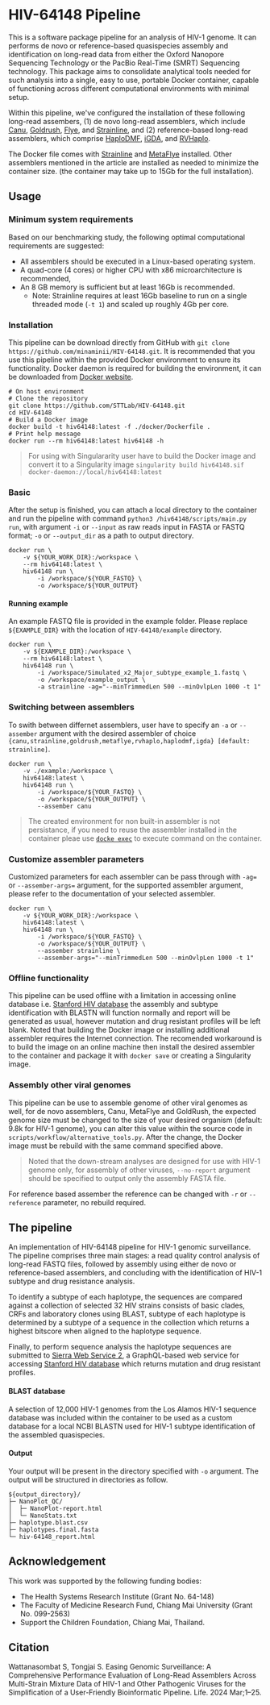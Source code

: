 # HIV-64148 Pipeline

This is a software package pipeline for an analysis of HIV-1 genome. It can performs de novo or reference-based quasispecies assembly and identification on long-read data from either the Oxford Nanopore Sequencing Technology or the PacBio Real-Time (SMRT) Sequencing technology. This package aims to consolidate analytical tools needed for such analysis into a single, easy to use, portable Docker container, capable of functioning across different computational environments with minimal setup.

Within this pipeline, we've configured the installation of these following long-read assembers, (1) de novo long-read assemblers, which include [Canu](https://github.com/marbl/canu), [Goldrush](https://github.com/bcgsc/goldrush), [Flye](https://github.com/fenderglass/Flye), and [Strainline](https://github.com/HaploKit/Strainline), and (2) reference-based long-read assemblers, which comprise [HaploDMF](https://github.com/dhcai21/HaploDMF), [iGDA](https://github.com/zhixingfeng/iGDA), and [RVHaplo](https://github.com/dhcai21/RVHaplo).

The Docker file comes with [Strainline](https://github.com/HaploKit/Strainline) and [MetaFlye](https://github.com/fenderglass/Flye) installed. Other assemblers mentioned in the article are installed as needed to minimize the container size. \(the container may take up to 15Gb for the full installation\).


## Usage

### Minimum system requirements

Based on our benchmarking study, the following optimal computational requirements are suggested:

- All assemblers should be executed in a Linux-based operating system.
- A quad-core (4 cores) or higher CPU with x86 microarchitecture is recommended,
- An 8 GB memory is sufficient but at least 16Gb is recommended.
    - Note: Strainline requires at least 16Gb baseline to run on a single threaded mode (`-t 1`) and scaled up roughly 4Gb per core.


### Installation

This pipeline can be download directly from GitHub with `git clone https://github.com/minaminii/HIV-64148.git`. It is recommended that you use this pipeline within the provided Docker environment to ensure its functionality. Docker daemon is required for building the environment, it can be downloaded from [Docker website](https://docs.docker.com/get-docker/).

```shell
# On host environment
# Clone the repository
git clone https://github.com/STTLab/HIV-64148.git
cd HIV-64148
# Build a Docker image
docker build -t hiv64148:latest -f ./docker/Dockerfile .
# Print help message
docker run --rm hiv64148:latest hiv64148 -h
```

> For using with Singulararity user have to build the Docker image and convert it to a Singularity image `singularity build hiv64148.sif docker-daemon://local/hiv64148:latest`

### Basic
After the setup is finished, you can attach a local directory to the container and run the pipeline with command `python3 /hiv64148/scripts/main.py run`, with argument `-i` or `--input` as raw reads input in FASTA or FASTQ format; `-o` or `--output_dir` as a path to output directory. 

```shell
docker run \
    -v ${YOUR_WORK_DIR}:/workspace \
    --rm hiv64148:latest \
    hiv64148 run \
        -i /workspace/${YOUR_FASTQ} \
        -o /workspace/${YOUR_OUTPUT}
```

#### Running example

An example FASTQ file is provided in the example folder. Please replace `${EXAMPLE_DIR}` with the location of `HIV-64148/example` directory.

```shell
docker run \
    -v ${EXAMPLE_DIR}:/workspace \
    --rm hiv64148:latest \
    hiv64148 run \
        -i /workspace/Simulated_x2_Major_subtype_example_1.fastq \
        -o /workspace/example_output \
        -a strainline -ag="--minTrimmedLen 500 --minOvlpLen 1000 -t 1"
```

### Switching between assemblers
To swith between differnet assemblers, user have to specify an `-a` or `--assember` argument with the desired assembler of choice `{canu,strainline,goldrush,metaflye,rvhaplo,haplodmf,igda} [default: strainline]`.

```shell
docker run \
    -v ./example:/workspace \
    hiv64148:latest \
    hiv64148 run \
        -i /workspace/${YOUR_FASTQ} \
        -o /workspace/${YOUR_OUTPUT} \
        --assember canu
```

> The created environment for non built-in assembler is not persistance, if you need to reuse the assembler installed in the container pleae use [`docke exec`](https://docs.docker.com/reference/cli/docker/container/exec/) to execute command on the container.

### Customize assembler parameters

Customized parameters for each assembler can be pass through with `-ag=` or `--assember-args=` argument, for the supported assembler argument, please refer to the documentation of your selected assembler.

```shell
docker run \
    -v ${YOUR_WORK_DIR}:/workspace \
    hiv64148:latest \
    hiv64148 run \
        -i /workspace/${YOUR_FASTQ} \
        -o /workspace/${YOUR_OUTPUT} \
        --assember strainline \
        --assember-args="--minTrimmedLen 500 --minOvlpLen 1000 -t 1"
```

### Offline functionality

This pipeline can be used offline with a limitation in accessing online database i.e. [Stanford HIV database](https://hivdb.stanford.edu/) the assembly and subtype identification with BLASTN will function normally and report will be generated as usual, however mutation and drug resistant profiles will be left blank. Noted that building the Docker image or installing additional assembler requires the Internet connection. The recomended workaround is to build the image on an online machine then install the desired assembler to the container and package it with `docker save` or creating a Singularity image.

### Assembly other viral genomes

This pipeline can be use to assemble genome of other viral genomes as well, for de novo assemblers, Canu, MetaFlye and GoldRush, the expected genome size must be changed to the size of your desired organism \(default: 9.8k for HIV-1 genome\), you can alter this value within the source code in `scripts/workflow/alternative_tools.py`. After the change, the Docker image must be rebuild with the same command specified above.

> Noted that the down-stream analyses are designed for use with HIV-1 genome only, for assembly of other viruses, `--no-report` argument should be specified to output only the assembly FASTA file.

For reference based assember the reference can be changed with `-r` or `--reference` parameter, no rebuild required.

## The pipeline

An implementation of HIV-64148 pipeline for HIV-1 genomic surveillance. The pipeline comprises three main stages: a read quality control analysis of long-read FASTQ files, followed by assembly using either de novo or reference-based assemblers, and concluding with the identification of HIV-1 subtype and drug resistance analysis.

To identify a subtype of each haplotype, the sequences are compared against a collection of selected 32 HIV strains consists of basic clades, CRFs and laboratory clones using BLAST, subtype of each haplotype is determined by a subtype of a sequence in the collection which returns a highest bitscore when aligned to the haplotype sequence.

Finally, to perform sequence analysis the haplotype sequences are submitted to [Sierra Web Service 2](https://hivdb.stanford.edu/page/webservice/), a GraphQL-based web service for accessing [Stanford HIV database](https://hivdb.stanford.edu/) which returns mutation and drug resistant profiles.

#### BLAST database

A selection of 12,000 HIV-1 genomes from the Los Alamos HIV-1 sequence database was included within the container to be used as a custom database for a local NCBI BLASTN used for HIV-1 subtype identification of the assembled quasispecies.

#### Output

Your output will be present in the directory specified with `-o` argument. The output will be structured in directories as follow.

```ascii
${output_directory}/
├─ NanoPlot_QC/
│  ├─ NanoPlot-report.html
│  └─ NanoStats.txt
├─ haplotype.blast.csv
├─ haplotypes.final.fasta
└─ hiv-64148_report.html
```

## Acknowledgement

This work was supported by the following funding bodies:

- The Health Systems Research Institute (Grant No. 64-148)
- The Faculty of Medicine Research Fund, Chiang Mai University (Grant No. 099-2563)
- Support the Children Foundation, Chiang Mai, Thailand.

## Citation

Wattanasombat S, Tongjai S. Easing Genomic Surveillance: A Comprehensive Performance Evaluation of Long-Read Assemblers Across Multi-Strain Mixture Data of HIV-1 and Other Pathogenic Viruses for the Simplification of a User-Friendly Bioinformatic Pipeline. Life. 2024 Mar;1–25.
